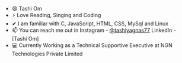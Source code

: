 <!-- <p align="center">
  <a href="https://github.com/TashiOm"><img src="https://readme-typing-svg.herokuapp.com/?lines=UIUX+Designer;On+My+Developer+Journey;I+Do+A+Bit+Of+Front-end;</a>
</p> -->

<!-- - 📫 I do Graphics Design, Photography/Videography, and Code. -->
<!-- - 💬 I am Tech Enthuists,  -->
- 😄 Tashi Om
- ⚡ Love Reading, Singing and Coding 
- ✔  I am familiar with C, JavaScript, HTML, CSS, MySql and Linux
- 📫 You can reach me out in Instagram - [@tashiyagnas77](https://www.instagram.com/tashiyagnas77/)
 LinkedIn - [Tashi Om]
- 💻 Currently Working as a Technical Supportive Executive at NGN Technologies Private Limited
